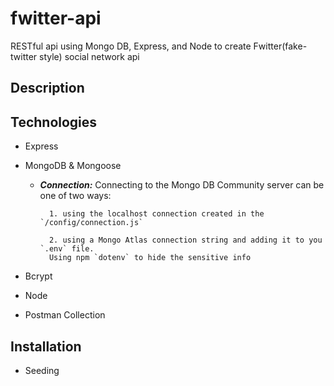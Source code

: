 # fwitter-api

RESTful api using Mongo DB, Express, and Node to create Fwitter(fake-twitter style) social network api

## Description

## Technologies

- Express

- MongoDB & Mongoose

  - **_Connection:_**
    Connecting to the Mongo DB Community server can be one of two ways:

          1. using the localhost connection created in the `/config/connection.js`

          2. using a Mongo Atlas connection string and adding it to you `.env` file.
          Using npm `dotenv` to hide the sensitive info

- Bcrypt

- Node

- Postman Collection

## Installation

- Seeding
